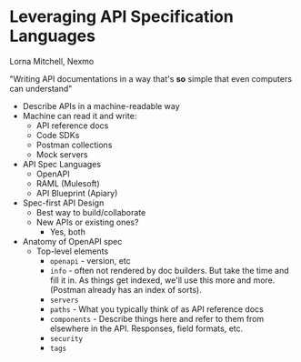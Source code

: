 # Leveraging API Specification Languages

Lorna Mitchell, Nexmo

"Writing API documentations in a way that's **so** simple that even computers can understand"
* Describe APIs in a machine-readable way
* Machine can read it and write:
    * API reference docs
    * Code SDKs
    * Postman collections
    * Mock servers
* API Spec Languages
    * OpenAPI
    * RAML (Mulesoft)
    * API Blueprint (Apiary)
* Spec-first API Design
    * Best way to build/collaborate
    * New APIs or existing ones?
        * Yes, both
* Anatomy of OpenAPI spec
    * Top-level elements
        * `openapi` - version, etc
        * `info` - often not rendered by doc builders. But take the time and fill it in. As things get indexed, we'll use this more and more. (Postman already has an index of sorts).
        * `servers`
        * `paths` - What you typically think of as API reference docs
        * `components` - Describe things here and refer to them from elsewhere in the API. Responses, field formats, etc.
        * `security`
        * `tags`